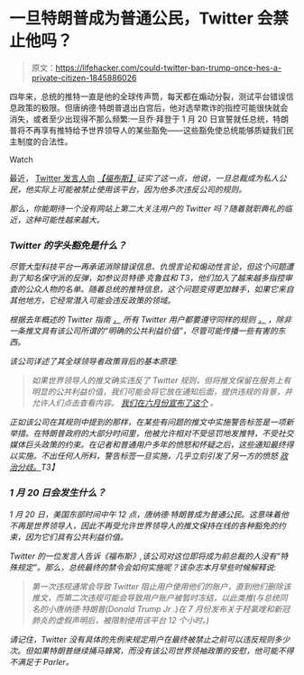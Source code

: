 # 一旦特朗普成为普通公民，Twitter 会禁止他吗？

> 原文：<https://lifehacker.com/could-twitter-ban-trump-once-hes-a-private-citizen-1845886026>

四年来，总统的推特一直是他的全球传声筒，每天都在煽动分裂，测试平台错误信息政策的极限。但唐纳德·特朗普退出白宫后，他对选举欺诈的指控可能很快就会消失，或者至少出现得不那么频繁:一旦乔·拜登于 1 月 20 日宣誓就任总统，特朗普将不再享有推特给予世界领导人的某些豁免——这些豁免使总统能够质疑我们民主制度的合法性。

Watch

最近， [Twitter 发言人向](https://www.forbes.com/sites/jackbrewster/2020/12/03/twitter-confirms-trump-could-be-banned-after-inauguration-day-for-repeated-violations/?sh=6d386f1176f9) [*【福布斯】*](https://www.forbes.com/sites/jackbrewster/2020/12/03/twitter-confirms-trump-could-be-banned-after-inauguration-day-for-repeated-violations/?sh=6d386f1176f9)*证实了这一点，他说，一旦总裁成为私人公民，他实际上可能被禁止使用该平台，因为他多次违反公司的规则。*

*那么，你能期待一个没有网站上第二大关注用户的 Twitter 吗？随着就职典礼的临近，这种可能性越来越大。*

### *Twitter 的字头豁免是什么？*

*尽管大型科技平台一再承诺消除错误信息、仇恨言论和煽动性言论，但这个问题遭到了知名保守派的反弹，如参议员特德·克鲁兹和 T3，他们加入了越来越多指控审查的公众人物的名单。随着总统的推特信息，这个问题变得更加棘手，如果它来自其他地方，它经常潜入可能会违反政策的领域。*

*根据去年概述的 Twitter 指南 [，](https://blog.twitter.com/en_us/topics/company/2019/worldleaders2019.html) 所有 Twitter 用户都要遵守同样的规则 [，](https://help.twitter.com/en/rules-and-policies/twitter-rules) *，除非*一条推文具有该公司所谓的“明确的公共利益价值”，尽管可能传播一些有害的东西。*

*该公司详述了其全球领导者政策背后的基本原理:*

> *如果世界领导人的推文确实违反了 Twitter 规则，但将推文保留在服务上有明显的公共利益价值，我们可能会将它放在通知后面，提供违规的背景，并允许人们点击查看内容。 [我们在六月份宣布了这个](https://blog.twitter.com/en_us/topics/company/2019/publicinterest.html) 。*

*正如该公司在其规则中提到的那样，在某些有问题的推文中实施警告标签是一项新举措。在特朗普政府的大部分时间里，他被允许相对不受惩罚地发推特，不受社交媒体巨头政策的约束。在记者和普通用户多年的愤怒和怀疑之后，这些通知最终得以实施。不出任何人所料，警告标签一旦实施，几乎立刻引发了另一方的愤怒 [政治分歧。](https://www.whitehouse.gov/presidential-actions/executive-order-preventing-online-censorship/)T3】*

### *1 月 20 日会发生什么？*

*1 月 20 日，美国东部时间中午 12 点，唐纳德·特朗普成为普通公民。这意味着他不再是世界领导人，因此不再受允许世界领导人的推文保持在线的各种豁免的约束，因为它们具有公共利益价值。*

*Twitter 的一位发言人告诉《福布斯》,该公司对这位即将成为前总裁的人没有“特殊规定”。那么，总统最终的禁令会如何实施呢？该杂志本月早些时候解释说:*

> *第一次违规通常会导致 Twitter 阻止用户使用他们的账户，直到他们删除该推文，而第二次违规可能会导致用户账户被暂时冻结，以此类推(与总统同名的小唐纳德·特朗普(Donald Trump Jr .)在 7 月份发布关于羟氯喹和新冠肺炎的虚假声明后，被限制使用该平台 12 个小时。)*

*请记住，Twitter 没有具体的先例来规定用户在最终被禁止之前可以违反规则多少次。但如果特朗普继续捅马蜂窝，而没有该公司世界领袖政策的安慰，他可能不得不满足于 Parler。*